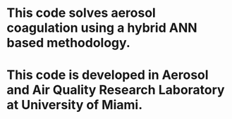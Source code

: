 # This code solves aerosol coagulation using a hybrid ANN based methodology.
# This code is developed in Aerosol and Air Quality Research Laboratory at University of Miami.

